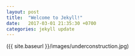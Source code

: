 ```yaml
---
layout: post
title:  "Welcome to Jekyll!"
date:   2017-03-01 21:35:30 +0700
categories: jekyll update
---
```

({{ site.baseurl }}/images/underconstruction.jpg)
